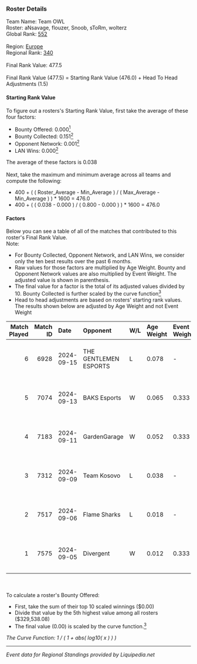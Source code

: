 ### Roster Details<br />
Team Name: Team OWL<br />
Roster: aNsavage, flouzer, Snoob, sToRm, wolterz<br />
Global Rank: [552](../standings_global.md)<br />
<br />
Region: [Europe]( ../standings_europe.md)<br />
Regional Rank: [340]( ../standings_europe.md)<br />
<br />
Final Rank Value:  477.5<br />
<br />
Final Rank Value (477.5) = Starting Rank Value (476.0) + Head To Head Adjustments (1.5)<br />

#### Starting Rank Value<br />
To figure out a rosters's Starting Rank Value, first take the average of these four factors:<br />
- Bounty Offered: 0.000[<sup>1</sup>](#table2)
- Bounty Collected: 0.151[<sup>2</sup>](#table1)
- Opponent Network: 0.001[<sup>2</sup>](#table1)
- LAN Wins: 0.000[<sup>2</sup>](#table1)

The average of these factors is 0.038<br />
<br />
Next, take the maximum and minimum average across all teams and compute the following:<br />
- 400 + ( ( Roster_Average - Min_Average ) / ( Max_Average - Min_Average ) ) * 1600 = 476.0
- 400 + ( ( 0.038 - 0.000 ) / ( 0.800 - 0.000 ) ) * 1600 = 476.0


#### Factors<br />
Below you can see a table of all of the matches that contributed to this roster's Final Rank Value.<br />
Note:<br />

- For Bounty Collected, Opponent Network, and LAN Wins, we consider only the ten best results over the past 6 months.
- Raw values for those factors are multiplied by Age Weight. Bounty and Opponent Network values are also multiplied by Event Weight. The adjusted value is shown in parenthesis.
- The final value for a factor is the total of its adjusted values divided by 10. Bounty Collected is further scaled by the curve function[<sup>3</sup>](#curveFunction)
- Head to head adjustments are based on rosters' starting rank values. The results shown below are adjusted by Age Weight and not Event Weight
<span id="table1"></span><br />


| Match Played | Match ID | Date       | Opponent              | W/L | Age Weight | Event Weight | Bounty Collected | Opponent Network | LAN Wins  | H2H Adj. | Roster                                   |
| -: | -: | :- | :- | :- | :- | :- | :- | :- | :- | -: | :- |
|            6 |     6928 | 2024-09-15 | THE GENTLEMEN ESPORTS | L   | 0.078      | -            | -                | -                | -         |    -0.58 | aNsavage, flouzer, Snoob, sToRm, wolterz |
|            5 |     7074 | 2024-09-13 | BAKS Esports          | W   | 0.065      | 0.333        | 0.000 (0.000)    | 0.151 (0.003)    | 0 (0.000) |     1.14 | aNsavage, flouzer, Snoob, sToRm, wolterz |
|            4 |     7183 | 2024-09-11 | GardenGarage          | W   | 0.052      | 0.333        | 0.001 (0.000)    | 0.408 (0.007)    | 0 (0.000) |     1.34 | aNsavage, flouzer, Snoob, sToRm, wolterz |
|            3 |     7312 | 2024-09-09 | Team Kosovo           | L   | 0.038      | -            | -                | -                | -         |    -0.43 | aNsavage, flouzer, Snoob, sToRm, wolterz |
|            2 |     7517 | 2024-09-06 | Flame Sharks          | L   | 0.018      | -            | -                | -                | -         |    -0.16 | aNsavage, flouzer, Snoob, sToRm, wolterz |
|            1 |     7575 | 2024-09-05 | Divergent             | W   | 0.012      | 0.333        | 0.000 (0.000)    | 0.002 (0.000)    | 0 (0.000) |     0.18 | aNsavage, flouzer, Snoob, sToRm, wolterz |

<br />
<span id="table2"></span><br />
To calculate a roster's Bounty Offered:<br />

- First, take the sum of their top 10 scaled winnings ($0.00)
- Divide that value by the 5th highest value among all rosters ($329,538.08)
- The final value (0.00) is scaled by the curve function.[<sup>3</sup>](#curveFunction)

<span id="curveFunction"></span>_The Curve Function: 1 / ( 1 + abs( log10( x ) ) )_<br />

---
_Event data for Regional Standings provided by Liquipedia.net_<br />
